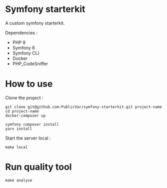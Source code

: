 # Symfony starterkit

A custom symfony starterkit.

Dependencies : 

* PHP 8
* Symfony 6
* Symfony CLI  
* Docker
* PHP_CodeSniffer

# How to use 

Clone the project : 

```
git clone git@github.com:PublicVar/symfony-starterkit.git project-name
cd project-name
docker-composer up
```

```
symfony composer install
yarn install
```

Start the server local :
```
make local
```

# Run quality tool

```
make analyse
```
